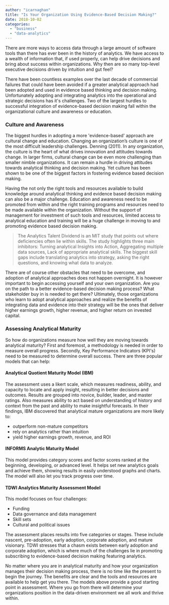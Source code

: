 ```yaml
---
author: "icarnaghan"
title: "Is Your Organization Using Evidence-Based Decision Making?"
date: 2018-10-02
categories: 
  - "business"
  - "data-analytics"
---
```


There are more ways to access data through a large amount of software tools than there has ever been in the history of analytics. We have access to a wealth of information that, if used properly, can help drive decisions and bring about success within organizations. Why then are so many top-level executive decisions driven by intuition and gut feel?

There have been countless examples over the last decade of commercial failures that could have been avoided if a greater analytical approach had been adopted and used in evidence based thinking and decision making. Unfortunately adopting and integrating analytics into the operational and strategic decisions has it's challenges. Two of the largest hurdles to successful integration of evidence-based decision making fall within the organizational culture and awareness or education.

### Culture and Awareness

The biggest hurdles in adopting a more 'evidence-based' approach are cultural change and education. Changing an organization’s culture is one of the most difficult leadership challenges. Denning (2011). In any organization, the culture is the heart of what drives innovation and attitudes towards change. In larger firms, cultural change can be even more challenging than smaller nimble organizations. It can remain a hurdle in driving attitudes towards analytical thinking and decision making. Yet culture has been shown to be one of the biggest factors in fostering evidence based decision making.

Having the not only the right tools and resources available to build knowledge around analytical thinking and evidence based decision making can also be a major challenge. Education and awareness need to be promoted from within and the right training programs and resources need to be made available within the organization. Without the support of management for investment of such tools and resources, limited access to analytical education and training will be a huge challenge in moving to and promoting evidence based decision making.

> The Analytics Talent Dividend is an MIT study that points out where deficiencies often lie within skills. The study highlights three main inhibitors: Turning analytical Insights into Action, Aggregating multiple data sources, Lack of appropriate analytical skills. The biggest skill gaps include translating analytics into strategy, asking the right questions, and knowing what data to analyze.

There are of course other obstacles that need to be overcome, and adoption of analytical approaches does not happen overnight. It is however important to begin accessing yourself and your own organization. Are you on the path to a better evidence-based decision making process? What stakeholder buy in is needed to get there? Ultimately, those organizations who learn to adopt analytical approaches and realize the benefits of integrating data and evidence into their strategy will be the ones that deliver higher earnings growth, higher revenue, and higher return on invested capital.

### Assessing Analytical Maturity

So how do organizations measure how well they are moving towards analytical maturity? First and foremost, a methodology is needed in order to measure overall progress. Secondly, Key Performance Indicators (KPI's) need to be measured to determine overall success. There are three popular models that can help:

#### Analytical Quotient Maturity Model (IBM)

The assessment uses a likert scale, which measures readiness, ability, and capacity to locate and apply insight, resulting in better decisions and outcomes. Results are grouped into novice, builder, leader, and master ratings. Also measures ability to act based on understanding of history and context from the past and ability to make insightful forecasts. In their findings, IBM discovered that analytical mature organizations are more likely to:

- outperform non-mature competitors
- rely on analytics rather than intuition
- yield higher earnings growth, revenue, and ROI

#### INFORMS Analytic Maturity Model

This model provides category scores and factor scores ranked at the beginning, developing, or advanced level. It helps set new analytics goals and achieve them, showing results in easily understood graphs and charts. The model will also let you track progress over time.

#### TDWI Analytics Maturity Assessment Model

This model focuses on four challenges:

- Funding
- Data governance and data management
- Skill sets
- Cultural and political issues

The assessment places results into five categories or stages. These include nascent, pre-adoption, early adoption, corporate adoption, and mature visionary. TDWI stresses that a chasm exists between early adoption and corporate adoption, which is where much of the challenges lie in promoting subscribing to evidence-based decision making featuring analytics.

No matter where you are in analytical maturity and how your organization manages their decision making process, there is no time like the present to begin the journey. The benefits are clear and the tools and resources are available to help get you there. The models above provide a good starting point in assessment. Where you go from there will determine your organizations position in the data-driven environment we all work and thrive within.
